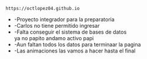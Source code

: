 	https://octlopez04.github.io
<ul>
<li>-Proyecto integrador para la preparatoria</li>		
<li>-Carlos no tiene permitido ingresar</li>	
<li>-Falta conseguir el sistema de bases de datos</li> ya no papito andamo activo papi
<li>-Aun faltan todos los datos para terminaar la pagina</li>	
<li>-Las animaciones las vamos a hacer hasta el final</li>	
</ul>


